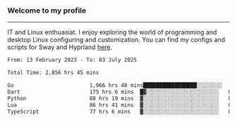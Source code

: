 ### Welcome to my profile

---

IT and Linux enthuasiat. I enjoy exploring the world of programming and desktop Linux configuring and customization. You can find my configs and scripts for Sway and Hyprland [here](https://github.com/uroborosq/mess-of-linux-configurations).

<!-- <div display="block">
 	<img align="left" width="48%" alt="isocalendar" src=".github/metrics/isocalendar_metrics.svg" />
	<img align="center" width="48%" alt="contributions" src=".github/metrics/contributions_metrics.svg" />
	<img align="center" alt="languages" src=".github/metrics/languages_metrics.svg" />
</div> -->

<!-- ![](https://komarev.com/ghpvc/?username=uroborosq&color=success&style=flat-square) -->
<!-- [](https://img.shields.io/github/last-commit/uroborosq/uroborosq?label=Profile%20updated&style=flat-square) -->

<!--START_SECTION:waka-->

```txt
From: 13 February 2023 - To: 03 July 2025

Total Time: 2,856 hrs 45 mins

Go                        1,966 hrs 48 mins█████████████████░░░░░░░░   68.24 %
Dart                      175 hrs 6 mins  █▓░░░░░░░░░░░░░░░░░░░░░░░   06.08 %
Python                    88 hrs 19 mins  ▓░░░░░░░░░░░░░░░░░░░░░░░░   03.06 %
Lua                       86 hrs 41 mins  ▓░░░░░░░░░░░░░░░░░░░░░░░░   03.01 %
TypeScript                77 hrs 6 mins   ▓░░░░░░░░░░░░░░░░░░░░░░░░   02.68 %
```

<!--END_SECTION:waka-->
